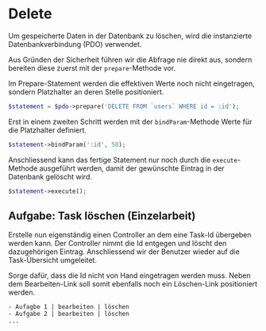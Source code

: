 # Delete
Um gespeicherte Daten in der Datenbank zu löschen, wird die instanzierte Datenbankverbindung (PDO) verwendet.

Aus Gründen der Sicherheit führen wir die Abfrage nie direkt aus, sondern bereiten diese zuerst mit der `prepare`-Methode vor. 

Im Prepare-Statement werden die effektiven Werte noch nicht eingetragen, sondern Platzhalter an deren Stelle positioniert.

```php
$statement = $pdo->prepare('DELETE FROM `users` WHERE id = :id');
```
Erst in einem zweiten Schritt werden mit der `bindParam`-Methode Werte für die Platzhalter definiert.

```php
$statement->bindParam(':id', 50);
```
Anschliessend kann das fertige Statement nur noch durch die `execute`-Methode ausgeführt werden, damit der gewünschte Eintrag in der Datenbank gelöscht wird.

```php
$statement->execute();
```

## Aufgabe: Task löschen (Einzelarbeit)
Erstelle nun eigenständig einen Controller an dem eine Task-Id übergeben werden kann. Der Controller nimmt die Id entgegen und löscht den dazugehörigen Eintrag. Anschliessend wir der Benutzer wieder auf die Task-Übersicht umgeleitet.

Sorge dafür, dass die Id nicht von Hand eingetragen werden muss. Neben dem Bearbeiten-Link soll somit ebenfalls noch ein Löschen-Link positioniert werden.

```
- Aufagbe 1 | bearbeiten | löschen
- Aufgabe 2 | bearbeiten | löschen
...
```

